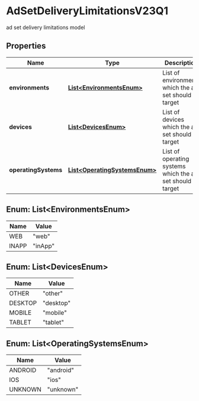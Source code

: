 

# AdSetDeliveryLimitationsV23Q1

ad set delivery limitations model

## Properties

| Name | Type | Description | Notes |
|------------ | ------------- | ------------- | -------------|
|**environments** | [**List&lt;EnvironmentsEnum&gt;**](#List&lt;EnvironmentsEnum&gt;) | List of environments which the ad set should target |  [optional] |
|**devices** | [**List&lt;DevicesEnum&gt;**](#List&lt;DevicesEnum&gt;) | List of devices which the ad set should target |  [optional] |
|**operatingSystems** | [**List&lt;OperatingSystemsEnum&gt;**](#List&lt;OperatingSystemsEnum&gt;) | List of operating systems which the ad set should target |  [optional] |



## Enum: List&lt;EnvironmentsEnum&gt;

| Name | Value |
|---- | -----|
| WEB | &quot;web&quot; |
| INAPP | &quot;inApp&quot; |



## Enum: List&lt;DevicesEnum&gt;

| Name | Value |
|---- | -----|
| OTHER | &quot;other&quot; |
| DESKTOP | &quot;desktop&quot; |
| MOBILE | &quot;mobile&quot; |
| TABLET | &quot;tablet&quot; |



## Enum: List&lt;OperatingSystemsEnum&gt;

| Name | Value |
|---- | -----|
| ANDROID | &quot;android&quot; |
| IOS | &quot;ios&quot; |
| UNKNOWN | &quot;unknown&quot; |



